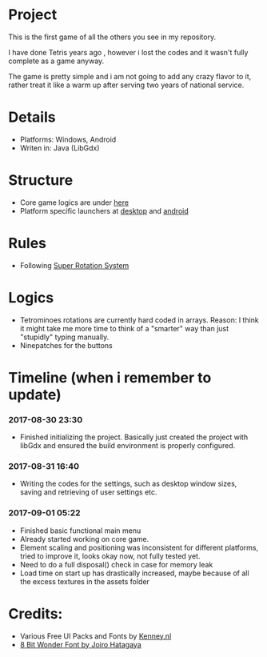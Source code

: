 # Project
This is the first game of all the others you see in my repository.

I have done Tetris years ago , however i lost the codes and it wasn't fully complete as a game anyway.

The game is pretty simple and i am not going to add any crazy flavor to it, rather treat it like a warm up after serving two years of national service.

# Details
* Platforms: Windows, Android
* Writen in: Java (LibGdx)

# Structure
* Core game logics are under [here](https://github.com/cymigodz/Portfolio-Tetris/tree/master/core/src/com/chunyi/tetris)
* Platform specific launchers at [desktop](https://github.com/cymigodz/Portfolio-Tetris/tree/master/desktop/src/com/chunyi/tetris/desktop) and [android](https://github.com/cymigodz/Portfolio-Tetris/tree/master/android/src/com/chunyi/tetris)

# Rules
* Following [Super Rotation System](http://tetris.wikia.com/wiki/SRS)

# Logics
* Tetrominoes rotations are currently hard coded in arrays. Reason: I think it might take me more time to think of a "smarter" way than just "stupidly" typing manually.
* Ninepatches for the buttons

# Timeline (when i remember to update)
### 2017-08-30 23:30
* Finished initializing the project. Basically just created the project with libGdx and ensured the build environment is properly configured.
### 2017-08-31 16:40
* Writing the codes for the settings, such as desktop window sizes, saving and retrieving of user settings etc.
### 2017-09-01 05:22
* Finished basic functional main menu
* Already started working on core game.
* Element scaling and positioning was inconsistent for different platforms, tried to improve it, looks okay now, not fully tested yet.
* Need to do a full disposal() check in case for memory leak
* Load time on start up has drastically increased, maybe because of all the excess textures in the assets folder


# Credits:
* Various Free UI Packs and Fonts by [Kenney.nl](www.kenney.nl)
* [8 Bit Wonder Font by Joiro Hatagaya](http://www.dafont.com/8bit-wonder.font)